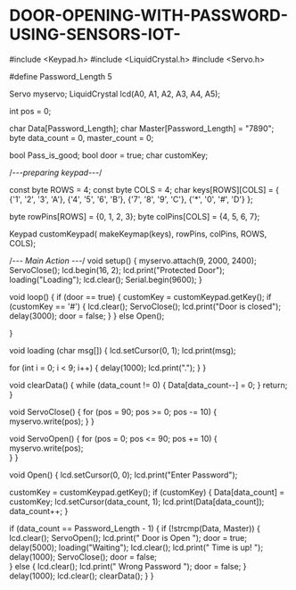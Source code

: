 # DOOR-OPENING-WITH-PASSWORD-USING-SENSORS-IOT-
#include <Keypad.h>
#include <LiquidCrystal.h>
#include <Servo.h>

#define Password_Length 5

Servo myservo;
LiquidCrystal lcd(A0, A1, A2, A3, A4, A5);

int pos = 0;

char Data[Password_Length];
char Master[Password_Length] = "7890";
byte data_count = 0, master_count = 0;

bool Pass_is_good;
bool door = true;
char customKey;


/*---preparing keypad---*/

const byte ROWS = 4;
const byte COLS = 4;
char keys[ROWS][COLS] = {
  {'1', '2', '3', 'A'},
  {'4', '5', '6', 'B'},
  {'7', '8', '9', 'C'},
  {'*', '0', '#', 'D'}
};


byte rowPins[ROWS] = {0, 1, 2, 3};
byte colPins[COLS] = {4, 5, 6, 7};

Keypad customKeypad( makeKeymap(keys), rowPins, colPins, ROWS, COLS);


/*--- Main Action ---*/
void setup()
{
  myservo.attach(9, 2000, 2400);
  ServoClose();
  lcd.begin(16, 2);
  lcd.print("Protected Door");
  loading("Loading");
  lcd.clear();
  Serial.begin(9600);
}


void loop()
{
  if (door == true)
  {
    customKey = customKeypad.getKey();
    if (customKey == '#')
    {
      lcd.clear();
      ServoClose();
      lcd.print("Door is closed");
      delay(3000);
      door = false;
    }
  }
  else
    Open();

}

void loading (char msg[]) {
  lcd.setCursor(0, 1);
  lcd.print(msg);

  for (int i = 0; i < 9; i++) {
    delay(1000);
    lcd.print(".");
  }
}

void clearData()
{
  while (data_count != 0)
  { 
    Data[data_count--] = 0;
  }
  return;
}

void ServoClose()
{
  for (pos = 90; pos >= 0; pos -= 10) { 
    myservo.write(pos);
  }
}

void ServoOpen()
{
  for (pos = 0; pos <= 90; pos += 10) {
    myservo.write(pos);  
  }
}

void Open()
{
  lcd.setCursor(0, 0);
  lcd.print("Enter Password");
  
  customKey = customKeypad.getKey();
  if (customKey)
  {
    Data[data_count] = customKey;
    lcd.setCursor(data_count, 1);
    lcd.print(Data[data_count]);
    data_count++;
  }

  if (data_count == Password_Length - 1)
  {
    if (!strcmp(Data, Master))
    {
      lcd.clear();
      ServoOpen();
      lcd.print(" Door is Open ");
      door = true;
      delay(5000);
      loading("Waiting");
      lcd.clear();
      lcd.print(" Time is up! ");
      delay(1000);
      ServoClose();
      door = false;      
    }
    else
    {
      lcd.clear();
      lcd.print(" Wrong Password ");
      door = false;
    }
    delay(1000);
    lcd.clear();
    clearData();
  }
}


